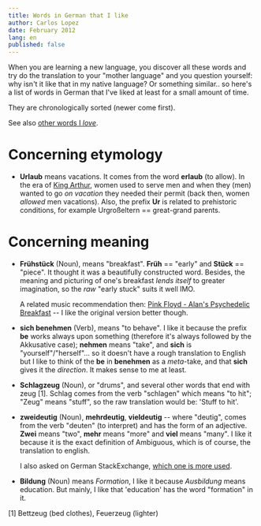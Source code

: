 ```yaml
---
title: Words in German that I like
author: Carlos Lopez
date: February 2012
lang: en
published: false
---
```


When you are learning a new language, you discover all these words and try do the translation to your "mother language" and you question yourself: why isn't it like that in my native language? Or something similar.. so here's a list of words in German that I've liked at least for a small amount of time.

They are chronologically sorted (newer come first).

See also [other words I _love_](http://www.wordnik.com/users/kmels/favorites).

# Concerning etymology

* **Urlaub** means vacations. It comes from the word **erlaub** (to allow). In the era of [King Arthur](http://en.wikipedia.org/wiki/King_Arthur), women used to serve men and when they (men) wanted to go _on vacation_ they needed their permit (back then, women _allowed_ men vacations). Also, the prefix **Ur** is related to prehistoric conditions, for example Urgroßeltern == great-grand parents. 

# Concerning meaning

* **Frühstück** (Noun), means "breakfast". **Früh** == "early" and **Stück** == "piece". It thought it was a beautifully constructed word. Besides, the meaning and picturing of one's breakfast _lends itself_ to greater imagination, so the _raw_ "early stuck" suits it well IMO.

    A related music recommendation then: [Pink Floyd - Alan's Psychedelic Breakfast](http://www.youtube.com/watch?v=oPxJw5YfFqk) -- I like the original version better though.

* **sich benehmen** (Verb), means "to behave". I like it because the prefix **be** works always upon something (therefore it's always followed by the Akkusative case); **nehmen** means "take", and **sich** is "yourself"/"herself"... so it doesn't have a rough translation to English but I like to think of the **be** in **benehmen** as a _meta_-take, and that **sich** gives it the _direction_. It makes sense to me at least.

* **Schlagzeug** (Noun), or "drums", and several other words that end with zeug [1]. Schlag comes from the verb "schlagen" which means "to hit"; "Zeug" means "stuff", so the raw translation would be: 'Stuff to hit'. 

* **zweideutig** (Noun), **mehrdeutig**, **vieldeutig** -- where "deutig", comes from the verb "deuten" (to interpret) and has the form of an adjective. **Zwei** means "two", **mehr** means "more" and **viel** means "many". I like it because it is the exact definition of Ambiguous, which is of course, the translation to english.

    I also asked on German StackExchange, [which one is more used](http://german.stackexchange.com/questions/4121/which-of-these-is-more-common-to-say-zweideutig-mehrdeutig-vieldeutig).

* **Bildung** (Noun) means _Formation_, I like it because *Ausbildung* means education. But mainly, I like that 'education' has the word "formation" in it.

[1] Bettzeug (bed clothes), Feuerzeug (lighter)